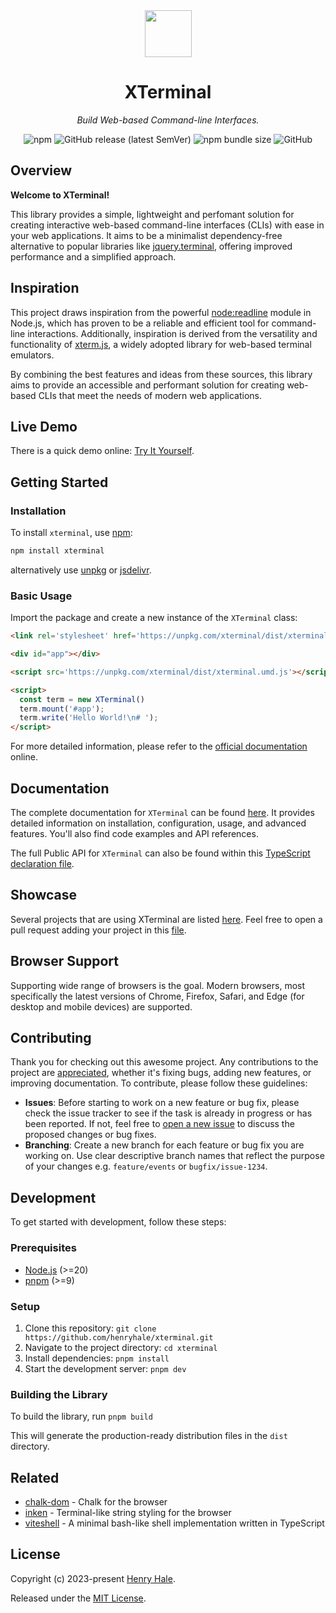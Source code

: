 <div align="center">
<img width="75" height="75" src="https://raw.githubusercontent.com/henryhale/xterminal/master/assets/logo-rounded.png" />
<h1>XTerminal</h1>
<p><i>Build Web-based Command-line Interfaces.</i></p>
<img alt="npm" src="https://img.shields.io/npm/v/xterminal">
<img alt="GitHub release (latest SemVer)" src="https://img.shields.io/github/v/release/henryhale/xterminal">
<img alt="npm bundle size" src="https://img.shields.io/bundlephobia/minzip/xterminal">
<img alt="GitHub" src="https://img.shields.io/github/license/henryhale/xterminal">
</div>

## Overview

**Welcome to XTerminal!** 

This library provides a simple, lightweight and perfomant solution for creating interactive web-based command-line interfaces (CLIs) with ease in your web applications. It aims to be a minimalist dependency-free alternative to popular libraries like [jquery.terminal](https://github.com/jcubic/jquery.terminal), offering improved performance and a simplified approach.

## Inspiration

This project draws inspiration from the powerful [node:readline](https://nodejs.org/api/readline.html) module in Node.js, which has proven to be a reliable and efficient tool for command-line interactions. Additionally, inspiration is derived from the versatility and functionality of [xterm.js](https://github.com/xtermjs), a widely adopted library for web-based terminal emulators.

By combining the best features and ideas from these sources, this library aims to provide an accessible and performant solution for creating web-based CLIs that meet the needs of modern web applications.

## Live Demo

There is a quick demo online: [Try It Yourself](https://xterminal.js.org/demo/).

## Getting Started

### Installation

To install `xterminal`, use [npm](https://npmjs.org/xterminal):

```sh
npm install xterminal
```

alternatively use [unpkg](https://unpkg.com/xterminal) or [jsdelivr](https://cdn.jsdelivr.net/npm/xterminal).

### Basic Usage

Import the package and create a new instance of the `XTerminal` class:

```html
<link rel='stylesheet' href='https://unpkg.com/xterminal/dist/xterminal.css'>

<div id="app"></div>

<script src='https://unpkg.com/xterminal/dist/xterminal.umd.js'></script>

<script>
  const term = new XTerminal()
  term.mount('#app');
  term.write('Hello World!\n# ');
</script>
```

For more detailed information, please refer to the [official documentation](https://xterminal.js.org/) online.

## Documentation

The complete documentation for `XTerminal` can be found [here](https://xterminal.js.org/). It provides detailed information on installation, configuration, usage, and advanced features. You'll also find code examples and API references.

The full Public API for `XTerminal` can also be found within this [TypeScript declaration file](https://github.com/henryhale/xterminal/blob/master/source/types.ts).

## Showcase

Several projects that are using XTerminal are listed [here](https://xterminal.js.org/showcase). Feel free to open a pull request adding your project in this [file](https://github.com/henryhale/xterminal/blob/master/docs/showcase/index.md).

## Browser Support

Supporting wide range of browsers is the goal. Modern browsers, most specifically the latest versions of Chrome, Firefox, Safari, and Edge (for desktop and mobile devices) are supported.

## Contributing

Thank you for checking out this awesome project. Any contributions to the project are [appreciated](https://xterminal.js.org/about/team.html), whether it's fixing bugs, adding new features, or improving documentation. To contribute, please follow these guidelines:

- **Issues**: Before starting to work on a new feature or bug fix, please check the issue tracker to see if the task is already in progress or has been reported. If not, feel free to [open a new issue](https://github.com/henryhale/xterminal/issues/new) to discuss the proposed changes or bug fixes.
- **Branching**: Create a new branch for each feature or bug fix you are working on. Use clear descriptive branch names that reflect the purpose of your changes e.g. `feature/events` or `bugfix/issue-1234`.

## Development

To get started with development, follow these steps:

### Prerequisites

- [Node.js](https://nodejs.org) (>=20)
- [pnpm](https://pnpm.io/) (>=9)

### Setup

1. Clone this repository: `git clone https://github.com/henryhale/xterminal.git`
2. Navigate to the project directory: `cd xterminal`
3. Install dependencies: `pnpm install`
4. Start the development server: `pnpm dev`

### Building the Library

To build the library, run `pnpm build`

This will generate the production-ready distribution files in the `dist` directory.

## Related

- [chalk-dom](https://github.com/henryhale/chalk-dom) - Chalk for the browser
- [inken](https://github.com/henryhale/inken) - Terminal-like string styling for the browser
- [viteshell](https://github.com/henryhale/viteshell) - A minimal bash-like shell implementation written in TypeScript

## License

Copyright (c) 2023-present [Henry Hale](https://github.com/henryhale/).

Released under the [MIT License](https://github.com/henryhale/xterminal/blob/master/LICENSE.txt).
